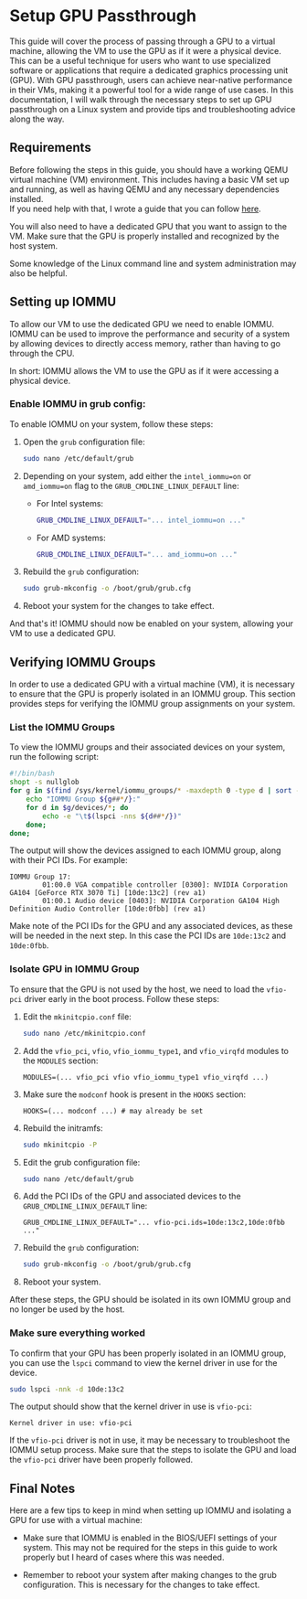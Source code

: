 # Setup GPU Passthrough
This guide will cover the process of passing through a GPU to a virtual machine, allowing the VM to use the GPU as if it were a physical device. 
This can be a useful technique for users who want to use specialized software or applications that require a dedicated graphics processing unit (GPU). 
With GPU passthrough, users can achieve near-native performance in their VMs, making it a powerful tool for a wide range of use cases. 
In this documentation, I will walk through the necessary steps to set up GPU passthrough on a Linux system and provide tips and troubleshooting advice along the way.



## Requirements
Before following the steps in this guide, you should have a working QEMU virtual machine (VM) environment. 
This includes having a basic VM set up and running, as well as having QEMU and any necessary dependencies installed.
<br> If you need help with that, I wrote a guide that you can follow [here](../virtualization/basic-vm.md).

You will also need to have a dedicated GPU that you want to assign to the VM. Make sure that the GPU is properly installed and recognized by the host system.

Some knowledge of the Linux command line and system administration may also be helpful.


## Setting up IOMMU
To allow our VM to use the dedicated GPU we need to enable IOMMU.
IOMMU can be used to improve the performance and security of a system by allowing devices to directly access memory, rather than having to go through the CPU.

In short: IOMMU allows the VM to use the GPU as if it were accessing a physical device.

### Enable IOMMU in grub config:
To enable IOMMU on your system, follow these steps:

1. Open the `grub` configuration file:
    ```bash
    sudo nano /etc/default/grub
    ```

2. Depending on your system, add either the `intel_iommu=on` or `amd_iommu=on` flag to the `GRUB_CMDLINE_LINUX_DEFAULT` line:
    * For Intel systems:
        ```bash
        GRUB_CMDLINE_LINUX_DEFAULT="... intel_iommu=on ..."
        ```
    * For AMD systems:
        ```bash
        GRUB_CMDLINE_LINUX_DEFAULT="... amd_iommu=on ..."
        ```

3. Rebuild the `grub` configuration:
    ```bash
    sudo grub-mkconfig -o /boot/grub/grub.cfg
    ```

4. Reboot your system for the changes to take effect.

And that's it! IOMMU should now be enabled on your system, allowing your VM to use a dedicated GPU.



## Verifying IOMMU Groups
In order to use a dedicated GPU with a virtual machine (VM), it is necessary to ensure that the GPU is properly isolated in an IOMMU group. This section provides steps for verifying the IOMMU group assignments on your system.

### List the IOMMU Groups
To view the IOMMU groups and their associated devices on your system, run the following script:
```bash
#!/bin/bash
shopt -s nullglob
for g in $(find /sys/kernel/iommu_groups/* -maxdepth 0 -type d | sort -V); do
    echo "IOMMU Group ${g##*/}:"
    for d in $g/devices/*; do
        echo -e "\t$(lspci -nns ${d##*/})"
    done;
done;
```

The output will show the devices assigned to each IOMMU group, along with their PCI IDs. 
For example:
```
IOMMU Group 17:
        01:00.0 VGA compatible controller [0300]: NVIDIA Corporation GA104 [GeForce RTX 3070 Ti] [10de:13c2] (rev a1)
        01:00.1 Audio device [0403]: NVIDIA Corporation GA104 High Definition Audio Controller [10de:0fbb] (rev a1)
```

Make note of the PCI IDs for the GPU and any associated devices, as these will be needed in the next step.
In this case the PCI IDs are `10de:13c2` and `10de:0fbb`.

### Isolate GPU in IOMMU Group
To ensure that the GPU is not used by the host, we need to load the `vfio-pci` driver early in the boot process. 
Follow these steps:

1. Edit the `mkinitcpio.conf` file:
    ```bash
    sudo nano /etc/mkinitcpio.conf
    ```

2. Add the `vfio_pci`, `vfio`, `vfio_iommu_type1`, and `vfio_virqfd` modules to the `MODULES` section:
    ```
    MODULES=(... vfio_pci vfio vfio_iommu_type1 vfio_virqfd ...)
    ```

3. Make sure the `modconf` hook is present in the `HOOKS` section:
    ```
    HOOKS=(... modconf ...) # may already be set
    ```

4. Rebuild the initramfs:
    ```bash
    sudo mkinitcpio -P 
    ```

5. Edit the grub configuration file:
    ```bash
    sudo nano /etc/default/grub
    ```

6. Add the PCI IDs of the GPU and associated devices to the `GRUB_CMDLINE_LINUX_DEFAULT` line:
    ```
    GRUB_CMDLINE_LINUX_DEFAULT="... vfio-pci.ids=10de:13c2,10de:0fbb ..."
    ```

7. Rebuild the `grub` configuration:
    ```bash
    sudo grub-mkconfig -o /boot/grub/grub.cfg  
    ```

8. Reboot your system.

After these steps, the GPU should be isolated in its own IOMMU group and no longer be used by the host.

### Make sure everything worked
To confirm that your GPU has been properly isolated in an IOMMU group, you can use the `lspci` command to view the kernel driver in use for the device.
```bash
sudo lspci -nnk -d 10de:13c2
```

The output should show that the kernel driver in use is `vfio-pci`:
```
Kernel driver in use: vfio-pci
```

If the `vfio-pci` driver is not in use, it may be necessary to troubleshoot the IOMMU setup process. Make sure that the steps to isolate the GPU and load the `vfio-pci` driver have been properly followed.



## Final Notes
Here are a few tips to keep in mind when setting up IOMMU and isolating a GPU for use with a virtual machine:

* Make sure that IOMMU is enabled in the BIOS/UEFI settings of your system. 
    This may not be required for the steps in this guide to work properly but I heard of cases where this was needed.

* Remember to reboot your system after making changes to the grub configuration. 
    This is necessary for the changes to take effect.